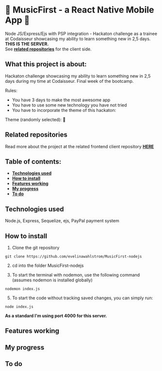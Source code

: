 #  :iphone: MusicFirst - a React Native Mobile App :iphone:
Node JS/Express/Ejs with PSP integration - Hackaton challenge as a trainee at Codaisseur showcasing my ability to learn something new in 2,5 days. <br/>
**THIS IS THE SERVER.**
<br/> See **[related repositories](#related-repositories)** for the client side.
 
## What this project is about:

Hackaton challenge showcasing my ability to learn something new in 2,5 days during my time at Codaisseur. Final week of the bootcamp. 

Rules: 
- You have 3 days to make the most awesome app
- You have to use some new technology you have not tried
- You have to incorporate the theme of this hackaton: 

Theme (randomly selected): :money_with_wings:

## Related repositories
Read more about the project at the related frontend client repository **[HERE](https://github.com/evelinawahlstrom/MusicFirst-reactNative)**

## Table of contents:
- **[Technologies used](#technologies-used)**
- **[How to install](#how-to-install)**
- **[Features working](#features-working)**
- **[My progress](#my-progress)**
- **[To do](#to-do)**

## Technologies used
Node.js, Express, Sequelize, ejs, PayPal payment system 

## How to install

1. Clone the git repository

` git clone https://github.com/evelinawahlstrom/MusicFirst-nodejs `

2. cd into the folder MusicFirst-nodejs

3. To start the terminal with nodemon, use the following command (assumes nodemon is installed globally)

```
nodemon index.js
```
 
5. To start the code without tracking saved changes, you can simply run:

```
node index.js
```

**As a standard I'm using port 4000 for this server.**

## Features working 

## My progress

## To do


